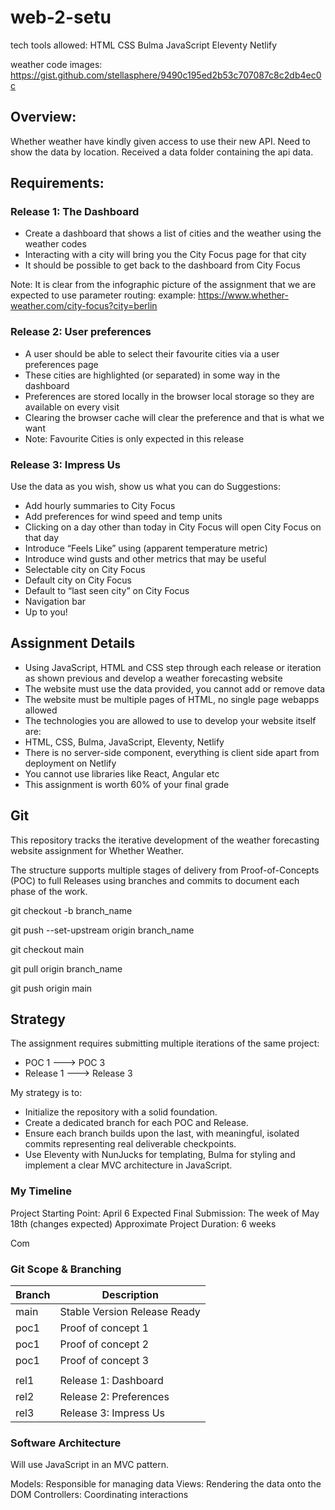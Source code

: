 # web-2-setu

tech tools allowed:
HTML
CSS
Bulma
JavaScript
Eleventy
Netlify

weather code images: https://gist.github.com/stellasphere/9490c195ed2b53c707087c8c2db4ec0c

## Overview:

Whether weather have kindly given access to use their new API.
Need to show the data by location. Received a data folder containing the api data.

## Requirements:

### Release 1: The Dashboard

* Create a dashboard that shows a list of cities and the weather using the weather codes
* Interacting with a city will bring you the City Focus page for that city
* It should be possible to get back to the dashboard from City Focus

Note: It is clear from the infographic picture of the assignment that we are expected to use parameter routing:
example: https://www.whether-weather.com/city-focus?city=berlin

### Release 2: User preferences

* A user should be able to select their favourite cities via a user preferences page
* These cities are highlighted (or separated) in some way in the dashboard
* Preferences are stored locally in the browser local storage so they are available on every visit
* Clearing the browser cache will clear the preference and that is what we want
* Note: Favourite Cities is only expected in this release

### Release 3: Impress Us

Use the data as you wish, show us what you can do
Suggestions:

* Add hourly summaries to City Focus
* Add preferences for wind speed and temp units
* Clicking on a day other than today in City Focus will open City Focus on that day
* Introduce “Feels Like” using (apparent temperature metric)
* Introduce wind gusts and other metrics that may be useful
* Selectable city on City Focus
* Default city on City Focus
* Default to “last seen city” on City Focus
* Navigation bar
* Up to you!

## Assignment Details

* Using JavaScript, HTML and CSS step through each release or iteration as shown previous and develop a weather forecasting website
* The website must use the data provided, you cannot add or remove data
* The website must be multiple pages of HTML, no single page webapps allowed
* The technologies you are allowed to use to develop your website itself are:
* HTML, CSS, Bulma, JavaScript, Eleventy, Netlify
* There is no server-side component, everything is client side apart from deployment on Netlify
* You cannot use libraries like React, Angular etc
* This assignment is worth 60% of your final grade

## Git

This repository tracks the iterative development of the weather forecasting website assignment for Whether Weather.

The structure supports multiple stages of delivery from Proof-of-Concepts (POC) to full Releases using branches and commits to document each phase of the work.

git checkout -b branch_name

git push --set-upstream origin branch_name

git checkout main

git pull origin branch_name

git push origin main

## Strategy

The assignment requires submitting multiple iterations of the same project:

- POC 1 ---> POC 3
- Release 1 ---> Release 3

My strategy is to:

* Initialize the repository with a solid foundation.
* Create a dedicated branch for each POC and Release.
* Ensure each branch builds upon the last, with meaningful, isolated commits representing real deliverable checkpoints.
* Use Eleventy with NunJucks for templating, Bulma for styling and implement a clear MVC architecture in JavaScript.

### My Timeline

Project Starting Point: April 6
Expected Final Submission: The week of May 18th (changes expected)
Approximate Project Duration: 6 weeks

Com

### Git Scope & Branching

| Branch | Description                  |
| ------ | ---------------------------- |
| main   | Stable Version Release Ready |
| poc1   | Proof of concept 1           |
| poc1   | Proof of concept 2           |
| poc1   | Proof of concept 3           |
|        |                              |
| rel1   | Release 1: Dashboard         |
| rel2   | Release 2: Preferences       |
| rel3   | Release 3: Impress Us        |

### Software Architecture

Will use JavaScript in an MVC pattern.

Models: Responsible for managing data
Views: Rendering the data onto the DOM
Controllers: Coordinating interactions
